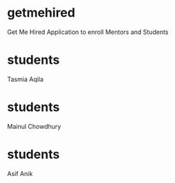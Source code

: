 # getmehired
Get Me Hired Application to enroll Mentors and Students

# students
Tasmia Aqila

# students
Mainul Chowdhury

# students
Asif Anik



